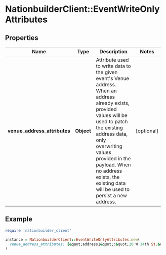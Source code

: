 # NationbuilderClient::EventWriteOnlyAttributes

## Properties

| Name | Type | Description | Notes |
| ---- | ---- | ----------- | ----- |
| **venue_address_attributes** | **Object** |         Attribute used to write data to the given event&#39;s Venue address.         When an address already exists, provided values will be used to patch the existing address data,         only overwriting values provided in the payload.         When no address exists, the existing data will be used to persist a new address.  | [optional] |

## Example

```ruby
require 'nationbuilder_client'

instance = NationbuilderClient::EventWriteOnlyAttributes.new(
  venue_address_attributes: {&quot;address1&quot;:&quot;20 W 34th St.&quot;,&quot;address2&quot;:&quot;Suite 100&quot;,&quot;address3&quot;:null,&quot;city&quot;:&quot;New York&quot;,&quot;state&quot;:&quot;NY&quot;,&quot;zip&quot;:&quot;10001&quot;,&quot;county&quot;:&quot;New York County&quot;,&quot;country_code&quot;:&quot;US&quot;,&quot;lat&quot;:&quot;40.7484&quot;,&quot;lng&quot;:&quot;73.9857&quot;,&quot;fips&quot;:&quot;04&quot;,&quot;submitted_address&quot;:&quot;20 W 34th St. Suite 100, New York, NY 10001&quot;,&quot;distance&quot;:0,&quot;import_id&quot;:&quot;2&quot;,&quot;work_phone&quot;:&quot;5555555555&quot;,&quot;phone_number&quot;:&quot;5555555555&quot;,&quot;phone_country_code&quot;:&quot;1&quot;,&quot;work_phone_number&quot;:&quot;5555555555&quot;,&quot;delete&quot;:true}
)
```

